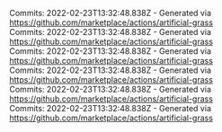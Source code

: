 Commits: 2022-02-23T13:32:48.838Z - Generated via https://github.com/marketplace/actions/artificial-grass
<br>
Commits: 2022-02-23T13:32:48.838Z - Generated via https://github.com/marketplace/actions/artificial-grass
<br>
Commits: 2022-02-23T13:32:48.838Z - Generated via https://github.com/marketplace/actions/artificial-grass
<br>
Commits: 2022-02-23T13:32:48.838Z - Generated via https://github.com/marketplace/actions/artificial-grass
<br>
Commits: 2022-02-23T13:32:48.838Z - Generated via https://github.com/marketplace/actions/artificial-grass
<br>
Commits: 2022-02-23T13:32:48.838Z - Generated via https://github.com/marketplace/actions/artificial-grass
<br>
